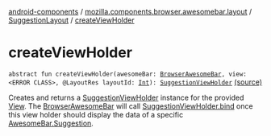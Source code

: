 [android-components](../../index.md) / [mozilla.components.browser.awesomebar.layout](../index.md) / [SuggestionLayout](index.md) / [createViewHolder](./create-view-holder.md)

# createViewHolder

`abstract fun createViewHolder(awesomeBar: `[`BrowserAwesomeBar`](../../mozilla.components.browser.awesomebar/-browser-awesome-bar/index.md)`, view: <ERROR CLASS>, @LayoutRes layoutId: `[`Int`](https://kotlinlang.org/api/latest/jvm/stdlib/kotlin/-int/index.html)`): `[`SuggestionViewHolder`](../-suggestion-view-holder/index.md) [(source)](https://github.com/mozilla-mobile/android-components/blob/master/components/browser/awesomebar/src/main/java/mozilla/components/browser/awesomebar/layout/SuggestionLayout.kt#L29)

Creates and returns a [SuggestionViewHolder](../-suggestion-view-holder/index.md) instance for the provided [View](#). The [BrowserAwesomeBar](../../mozilla.components.browser.awesomebar/-browser-awesome-bar/index.md) will call
[SuggestionViewHolder.bind](../-suggestion-view-holder/bind.md) once this view holder should display the data of a specific [AwesomeBar.Suggestion](../../mozilla.components.concept.awesomebar/-awesome-bar/-suggestion/index.md).

